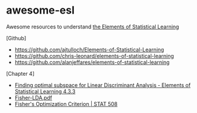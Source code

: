 # awesome-esl
Awesome resources to understand [the Elements of Statistical Learning](https://hastie.su.domains/Papers/ESLII.pdf)

[Github]
- https://github.com/ajtulloch/Elements-of-Statistical-Learning
- https://github.com/chris-leonard/elements-of-statistical-learning
- https://github.com/alanjeffares/elements-of-statistical-learning

[Chapter 4]  
- [Finding optimal subspace for Linear Discriminant Analysis - Elements of Statistical Learning 4.3.3](https://stats.stackexchange.com/questions/405607/finding-optimal-subspace-for-linear-discriminant-analysis-elements-of-statisti)
- [Fisher-LDA.pdf](https://www.cs.huji.ac.il/w~csip/Fisher-LDA.pdf)
- [Fisher's Optimization Criterion | STAT 508](https://online.stat.psu.edu/stat508/lesson/fishersoptimizationcriterion)
